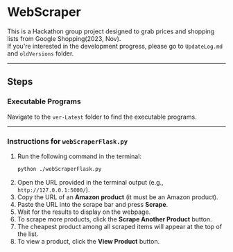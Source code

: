 # WebScraper

This is a Hackathon group project designed to grab prices and shopping lists from Google Shopping(2023, Nov).<br />
If you're interested in the development progress, please go to `UpdateLog.md` and `oldVersions` folder.

---

## Steps

### **Executable Programs**
Navigate to the `ver-Latest` folder to find the executable programs.

---

### **Instructions for `webScraperFlask.py`**

1. Run the following command in the terminal:
    ```bash
   python ./webScraperFlask.py
2. Open the URL provided in the terminal output (e.g., `http://127.0.0.1:5000/`).
3. Copy the URL of an **Amazon product** (it must be an Amazon product).
4. Paste the URL into the scrape bar and press **Scrape**.
5. Wait for the results to display on the webpage.
6. To scrape more products, click the **Scrape Another Product** button.
7. The cheapest product among all scraped items will appear at the top of the list.
8. To view a product, click the **View Product** button.

